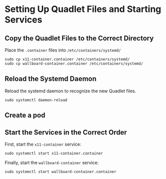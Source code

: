 # Setting Up Quadlet Files and Starting Services

## Copy the Quadlet Files to the Correct Directory

Place the `.container` files into `/etc/containers/systemd/`

```
sudo cp x11-container.container /etc/containers/systemd/
sudo cp wallboard-container.container /etc/containers/systemd/
```

## Reload the Systemd Daemon

Reload the systemd daemon to recognize the new Quadlet files.

```
sudo systemctl daemon-reload
```
## Create a pod

## Start the Services in the Correct Order

First, start the `x11-container` service:

```
sudo systemctl start x11-container.container
```

Finally, start the `wallboard-container` service:

```
sudo systemctl start wallboard-container.container
```
